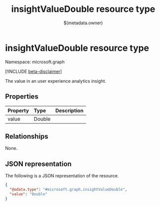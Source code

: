 ﻿---
title: "insightValueDouble resource type"
description: "The value in an user experience analytics insight."
localization_priority: Normal
author: "$(metadata.owner)"
ms.prod: ""
doc_type: "resourcePageType"
---

# insightValueDouble resource type

Namespace: microsoft.graph

[!INCLUDE [beta-disclaimer](../../includes/beta-disclaimer.md)]

The value in an user experience analytics insight.

## Properties

| Property | Type   | Description |
| :------- | :----- | :---------- |
| value    | Double |             |

## Relationships

None.

## JSON representation

The following is a JSON representation of the resource.

<!-- {
  "blockType": "resource",
  "@odata.type": "microsoft.graph.insightValueDouble",
}
-->

```json
{
  "@odata.type": "#microsoft.graph.insightValueDouble",
  "value": "Double"
}
```